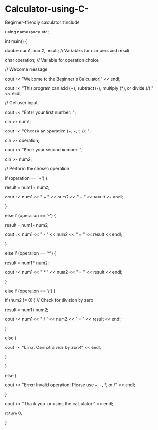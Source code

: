 # Calculator-using-C-
Beginner-friendly calculator 
#include <iostream>

using namespace std;

int main() {

double num1, num2, result; // Variables for numbers and result

char operation; // Variable for operation choice

// Welcome message

cout << "Welcome to the Beginner's Calculator!" << endl;

cout << "This program can add (+), subtract (-), multiply (*), or divide (/)." << endl;

// Get user input

cout << "Enter your first number: ";

cin >> num1;

cout << "Choose an operation (+, -, *, /): ";

cin >> operation;

cout << "Enter your second number: ";

cin >> num2;

// Perform the chosen operation

if (operation == '+') {

result = num1 + num2;

cout << num1 << " + " << num2 << " = " << result << endl;

}

else if (operation == '-') {

result = num1 - num2;

cout << num1 << " - " << num2 << " = " << result << endl;

}

else if (operation == '*') {

result = num1 * num2;

cout << num1 << " * " << num2 << " = " << result << endl;

}

else if (operation == '/') {

if (num2 != 0) { // Check for division by zero

result = num1 / num2;

cout << num1 << " / " << num2 << " = " << result << endl;

}

else {

cout << "Error: Cannot divide by zero!" << endl;

}

}

else {

cout << "Error: Invalid operation! Please use +, -, *, or /" << endl;

}

cout << "Thank you for using the calculator!" << endl;

return 0;

}
